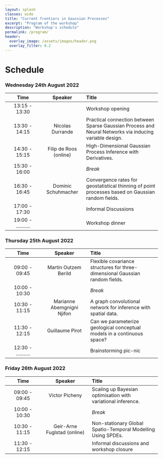 ```yaml
---
layout: splash
classes: wide
title: "Current frontiers in Gaussian Processes"
excerpt: "Program of the workshop"
description: "Workshop's schedule"
permalink: /program/
header:
  overlay_image: /assets/images/header.png
  overlay_filter: 0.2
---
```


# Schedule 

### Wednesday 24th August 2022

| &nbsp;&nbsp;&nbsp;&nbsp;&nbsp;&nbsp;&nbsp;Time&nbsp;&nbsp;&nbsp;&nbsp;&nbsp;&nbsp;&nbsp; | &nbsp;&nbsp;&nbsp;&nbsp;&nbsp;&nbsp;Speaker&nbsp;&nbsp;&nbsp;&nbsp;&nbsp;&nbsp; | Title |  
|:-----------:|:-------------:|:-------------------|  
| 13:15 - 13:30 | |  Workshop opening |  
| 13:30 - 14:15 | Nicolas Durrande | Practical connection between Sparse Gaussian Process and Neural Networks via inducing variable design. |  
| 14:30 - 15:15 | Filip de Roos (online) | High-Dimensional Gaussian Process Inference with Derivatives.  |  
| 15:30 - 16:00 |  | *Break*  |  
| 16:30 - 16:45 |  Dominic Schuhmacher | Convergence rates for geostatistical thinning of point processes based on Gaussian random fields. | 
| 17:00 - 17:30 |  |  Informal Discussions |   
| 19:00 - ........... | |  Workshop dinner |  

### Thursday 25th August 2022
  
| &nbsp;&nbsp;&nbsp;&nbsp;&nbsp;&nbsp;&nbsp;Time&nbsp;&nbsp;&nbsp;&nbsp;&nbsp;&nbsp;&nbsp; | &nbsp;&nbsp;&nbsp;&nbsp;&nbsp;&nbsp;Speaker&nbsp;&nbsp;&nbsp;&nbsp;&nbsp;&nbsp; | Title |  
|:-----------:|:-------------:|:-------------------|  
| 09:00 - 09:45 | Martin Outzem Berild | Flexible covariance structures for three-dimensional Gaussian random fields. |  
| 10:00 - 10:30 |  | *Break*  |   
| 10:30 - 11:15 | Marianne Abemgnigni Njifon | A graph convolutional network for inference with spatial data. |  
| 11:30 - 12:15 | Guillaume Pirot  | Can we parameterize geological conceptual models in a continuous space? | 
| 12:30 - ........... |  | Brainstorming pic-nic |  

### Friday 26th August 2022 

| &nbsp;&nbsp;&nbsp;&nbsp;&nbsp;&nbsp;&nbsp;Time&nbsp;&nbsp;&nbsp;&nbsp;&nbsp;&nbsp;&nbsp; | &nbsp;&nbsp;&nbsp;&nbsp;&nbsp;&nbsp;Speaker&nbsp;&nbsp;&nbsp;&nbsp;&nbsp;&nbsp; | Title |  
|:-----------:|:-------------:|:-------------------|  
| 09:00 - 09:45 | Victor Picheny  | Scaling up Bayesian optimisation with variational inference. |  
| 10:00 - 10:30 |  | *Break*  |   
| 10:30 - 11:15 | Geir-Arne Fuglstad (online) | Non-stationary Global Spatio-Temporal Modelling Using SPDEs. |  
| 11:30 - 12:15 |  | Informal discussions and workshop closure | 

